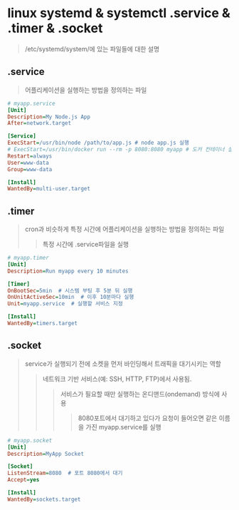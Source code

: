 # linux systemd & systemctl .service & .timer & .socket

> /etc/systemd/system/에 있는 파일들에 대한 설명

## .service

> 어플리케이션을 실행하는 방법을 정의하는 파일

```ini
# myapp.service
[Unit]
Description=My Node.js App
After=network.target

[Service]
ExecStart=/usr/bin/node /path/to/app.js # node app.js 실행
# ExecStart=/usr/bin/docker run --rm -p 8080:8080 myapp # 도커 컨테이너 실행
Restart=always
User=www-data
Group=www-data

[Install]
WantedBy=multi-user.target
```

## .timer

> cron과 비슷하게 특정 시간에 어플리케이션을 실행하는 방법을 정의하는 파일
>
> > 특정 시간에 .service파일을 실행

```ini
# myapp.timer
[Unit]
Description=Run myapp every 10 minutes

[Timer]
OnBootSec=5min  # 시스템 부팅 후 5분 뒤 실행
OnUnitActiveSec=10min  # 이후 10분마다 실행
Unit=myapp.service  # 실행할 서비스 지정

[Install]
WantedBy=timers.target
```

## .socket

> service가 실행되기 전에 소켓을 먼저 바인딩해서 트래픽을 대기시키는 역할
>
> > 네트워크 기반 서비스(예: SSH, HTTP, FTP)에서 사용됨.
> >
> > > 서비스가 필요할 때만 실행하는 온디맨드(ondemand) 방식에 사용
> > >
> > > > 8080포트에서 대기하고 있다가 요청이 들어오면 같은 이름을 가진 myapp.service를 실행

```ini
# myapp.socket
[Unit]
Description=MyApp Socket

[Socket]
ListenStream=8080  # 포트 8080에서 대기
Accept=yes

[Install]
WantedBy=sockets.target
```
